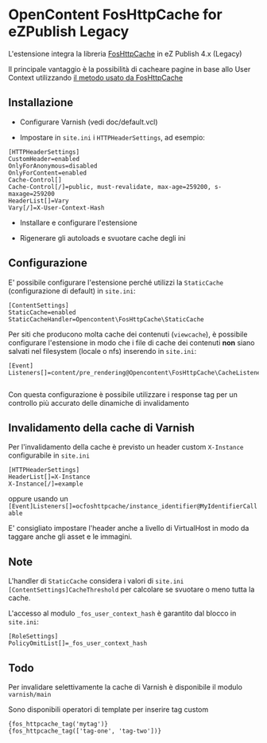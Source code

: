 # OpenContent FosHttpCache for eZPublish Legacy

L'estensione integra la libreria [FosHttpCache](https://foshttpcache.readthedocs.io/en/latest/index.html) in eZ Publish 4.x (Legacy)

Il principale vantaggio è la possibilità di cacheare pagine in base allo User Context utilizzando [il metodo
usato da FosHttpCache](https://foshttpcache.readthedocs.io/en/latest/user-context.html)

## Installazione

 - Configurare Varnish (vedi doc/default.vcl)
 
 - Impostare in `site.ini` i `HTTPHeaderSettings`, ad esempio:
 ``` 
 [HTTPHeaderSettings]
 CustomHeader=enabled
 OnlyForAnonymous=disabled
 OnlyForContent=enabled
 Cache-Control[]
 Cache-Control[/]=public, must-revalidate, max-age=259200, s-maxage=259200
 HeaderList[]=Vary
 Vary[/]=X-User-Context-Hash
 ```
 
 - Installare e configurare l'estensione
 
 - Rigenerare gli autoloads e svuotare cache degli ini
 

## Configurazione

E' possibile configurare l'estensione perché utilizzi la `StaticCache` (configurazione di default) in `site.ini`:

```
[ContentSettings]
StaticCache=enabled
StaticCacheHandler=Opencontent\FosHttpCache\StaticCache
``` 
 
Per siti che producono molta cache dei contenuti (`viewcache`), è possibile configurare l'estensione in modo
che i file di cache dei contenuti **non** siano salvati nel filesystem (locale o nfs) inserendo in `site.ini`:

```
[Event]
Listeners[]=content/pre_rendering@Opencontent\FosHttpCache\CacheListener::onContentPreRendering
 
```

Con questa configurazione è possibile utilizzare i response tag per un controllo più accurato delle dinamiche di invalidamento  


## Invalidamento della cache di Varnish

Per l'invalidamento della cache è previsto un header custom `X-Instance` configurabile in `site.ini`
```
[HTTPHeaderSettings]
HeaderList[]=X-Instance
X-Instance[/]=example
```
oppure usando un `[Event]Listeners[]=ocfoshttpcache/instance_identifier@MyIdentifierCallable`

E' consigliato impostare l'header anche a livello di VirtualHost in modo da taggare anche gli asset e le immagini.
 
## Note

L'handler di `StaticCache` considera i valori di `site.ini [ContentSettings]CacheThreshold` per calcolare se svuotare o meno tutta la cache.

L'accesso al modulo `_fos_user_context_hash` è garantito dal blocco in `site.ini`:
```
[RoleSettings]
PolicyOmitList[]=_fos_user_context_hash 
```

## Todo

Per invalidare selettivamente la cache di Varnish è disponibile il modulo `varnish/main`

Sono disponibili operatori di template per inserire tag custom 
```
{fos_httpcache_tag('mytag')}
{fos_httpcache_tag(['tag-one', 'tag-two'])} 
```